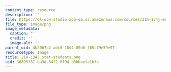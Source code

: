 ```yaml
---
content_type: resource
description: ''
file: https://ol-ocw-studio-app-qa.s3.amazonaws.com/courses/21h-134j-medieval-economic-history-in-comparative-perspective-spring-2012/30895f81ba3d54f28f94b3bbaefa1bfe_21H-134J_stat-students.png
file_type: image/png
image_metadata:
  caption: ''
  credit: ''
  image-alt: ''
parent_uid: 4b2067a2-adc0-18d4-89d6-f65c79e59e97
resourcetype: Image
title: 21H-134J_stat-students.png
uid: 30895f81-ba3d-54f2-8f94-b3bbaefa1bfe
---
```

